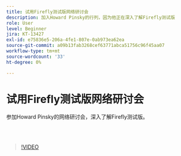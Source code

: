```yaml
---
title: 试用Firefly测试版网络研讨会
description: 加入Howard Pinsky的行列，因为他正在深入了解Firefly测试版
role: User
level: Beginner
jira: KT-13427
exl-id: e75836e5-206a-4fe1-807e-0ab973ea62ea
source-git-commit: a09b13fab3268cef63771abca51756c96f45aa07
workflow-type: tm+mt
source-wordcount: '33'
ht-degree: 0%

---
```


# 试用Firefly测试版网络研讨会

参加Howard Pinsky的网络研讨会，深入了解Firefly测试版。

<br> 

>[!VIDEO](https://video.tv.adobe.com/v/3420252?quality=12&learn=on&hidetitle=true)

